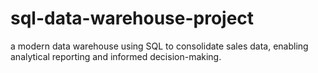 # sql-data-warehouse-project
a modern data warehouse using SQL to consolidate sales data, enabling analytical reporting and informed decision-making.

